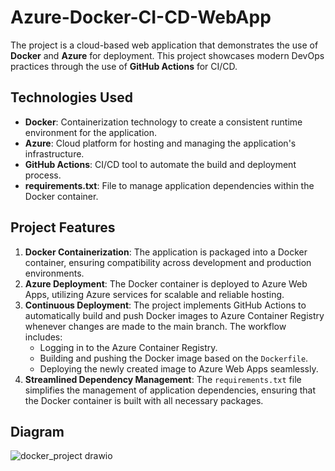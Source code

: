 # Azure-Docker-CI-CD-WebApp

The project is a cloud-based web application that demonstrates the use of **Docker** and **Azure** for deployment. This project showcases modern DevOps practices through the use of **GitHub Actions** for CI/CD.

## Technologies Used
- **Docker**: Containerization technology to create a consistent runtime environment for the application.
- **Azure**: Cloud platform for hosting and managing the application's infrastructure.
- **GitHub Actions**: CI/CD tool to automate the build and deployment process.
- **requirements.txt**: File to manage application dependencies within the Docker container.

## Project Features
1. **Docker Containerization**: The application is packaged into a Docker container, ensuring compatibility across development and production environments.
2. **Azure Deployment**: The Docker container is deployed to Azure Web Apps, utilizing Azure services for scalable and reliable hosting.
3. **Continuous Deployment**: The project implements GitHub Actions to automatically build and push Docker images to Azure Container Registry whenever changes are made to the main branch. The workflow includes:
   - Logging in to the Azure Container Registry.
   - Building and pushing the Docker image based on the `Dockerfile`.
   - Deploying the newly created image to Azure Web Apps seamlessly.
4. **Streamlined Dependency Management**: The `requirements.txt` file simplifies the management of application dependencies, ensuring that the Docker container is built with all necessary packages.

## Diagram
![docker_project drawio](https://github.com/user-attachments/assets/cb268322-1929-43a3-9ef3-d77d67e0d57f)
